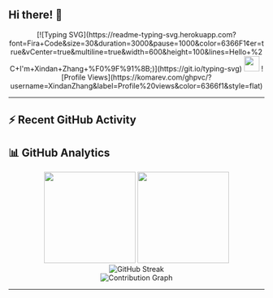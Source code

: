 ## Hi there! 👋
<div align="center">
<!-- Dynamic Typing Animation -->
[![Typing SVG](https://readme-typing-svg.herokuapp.com?font=Fira+Code&size=30&duration=3000&pause=1000&color=6366F1&center=true&vCenter=true&multiline=true&width=600&height=100&lines=Hello+%2C+I'm+Xindan+Zhang+%F0%9F%91%8B;)](https://git.io/typing-svg)
<!-- Animated Wave -->
<img src="https://raw.githubusercontent.com/MartinHeinz/MartinHeinz/master/wave.gif" width="30px" height="30px">
<!-- Profile Views Counter -->
![Profile Views](https://komarev.com/ghpvc/?username=XindanZhang&label=Profile%20views&color=6366f1&style=flat)
</div>

---

## ⚡ Recent GitHub Activity
<!--START_SECTION:activity-->
<!--END_SECTION:activity-->

## 📊 GitHub Analytics
<div align="center">
  <img height="180em" src="https://github-readme-stats.vercel.app/api?username=XindanZhang&show_icons=true&theme=tokyonight&include_all_commits=true&count_private=true"/>
  <img height="180em" src="https://github-readme-stats.vercel.app/api/top-langs/?username=XindanZhang&layout=compact&langs_count=8&theme=tokyonight&include_all_commits=true&count_private=true"/>
</div>
<div align="center">
  <img src="https://github-readme-streak-stats.herokuapp.com/?user=XindanZhang&theme=tokyonight" alt="GitHub Streak" />
</div>
<div align="center">
  <img src="https://github-readme-activity-graph.vercel.app/graph?username=XindanZhang&theme=tokyo-night&bg_color=1a1b27&color=70a5fd&line=70a5fd&point=c3e88d&area=true&hide_border=true" alt="Contribution Graph" />
</div>

---
